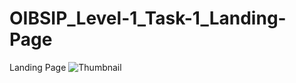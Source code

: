 # OIBSIP_Level-1_Task-1_Landing-Page
Landing Page
![Thumbnail](https://github.com/syantanroy/OIBSIP_Level-1_Task-1_Landing-Page/assets/108756880/e807046b-589e-4202-8ab5-113879121feb)
